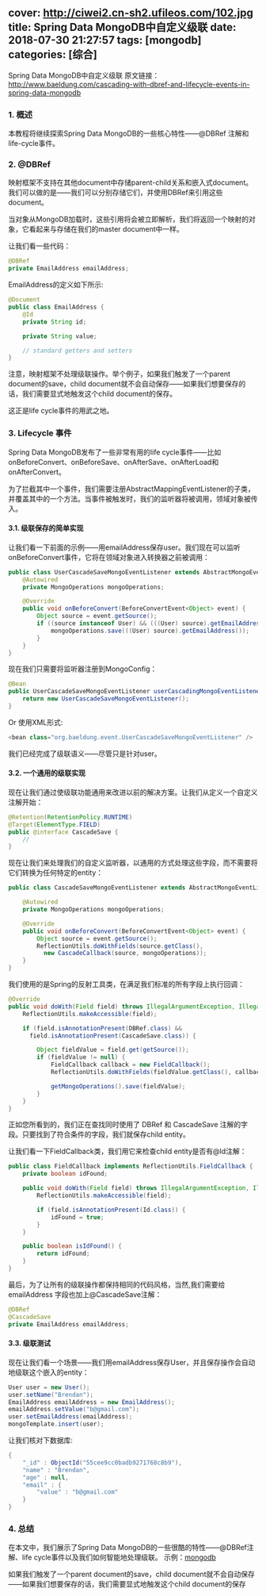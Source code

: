 cover: http://ciwei2.cn-sh2.ufileos.com/102.jpg
title: Spring Data MongoDB中自定义级联
date: 2018-07-30 21:27:57
tags: [mongodb]
categories: [综合]
---
Spring Data MongoDB中自定义级联
原文链接：http://www.baeldung.com/cascading-with-dbref-and-lifecycle-events-in-spring-data-mongodb
<!--more-->

### 1. 概述
本教程将继续探索Spring Data MongoDB的一些核心特性——@DBRef 注解和life-cycle事件。

### 2. @DBRef
映射框架不支持在其他document中存储parent-child关系和嵌入式document。我们可以做的是——我们可以分别存储它们，并使用DBRef来引用这些document。

当对象从MongoDB加载时，这些引用将会被立即解析，我们将返回一个映射的对象，它看起来与存储在我们的master document中一样。

让我们看一些代码：
```java
@DBRef
private EmailAddress emailAddress;
```

EmailAddress的定义如下所示:

```java
@Document
public class EmailAddress {
    @Id
    private String id;

    private String value;

    // standard getters and setters
}
```

注意，映射框架不处理级联操作。举个例子，如果我们触发了一个parent document的save，child document就不会自动保存——如果我们想要保存的话，我们需要显式地触发这个child document的保存。

这正是life cycle事件的用武之地。

### 3. Lifecycle 事件
Spring Data MongoDB发布了一些非常有用的life cycle事件——比如onBeforeConvert、onBeforeSave、onAfterSave、onAfterLoad和onAfterConvert。

为了拦截其中一个事件，我们需要注册AbstractMappingEventListener的子类，并覆盖其中的一个方法。当事件被触发时，我们的监听器将被调用，领域对象被传入。

#### 3.1. 级联保存的简单实现

让我们看一下前面的示例——用emailAddress保存user。我们现在可以监听onBeforeConvert事件，它将在领域对象进入转换器之前被调用：

```java
public class UserCascadeSaveMongoEventListener extends AbstractMongoEventListener<Object> {
    @Autowired
    private MongoOperations mongoOperations;

    @Override
    public void onBeforeConvert(BeforeConvertEvent<Object> event) { 
        Object source = event.getSource(); 
        if ((source instanceof User) && (((User) source).getEmailAddress() != null)) { 
            mongoOperations.save(((User) source).getEmailAddress());
        }
    }
}    
```

现在我们只需要将监听器注册到MongoConfig：

```java
@Bean
public UserCascadeSaveMongoEventListener userCascadingMongoEventListener() {
    return new UserCascadeSaveMongoEventListener();
}
```

Or 使用XML形式:

```java
<bean class="org.baeldung.event.UserCascadeSaveMongoEventListener" />
```

我们已经完成了级联语义——尽管只是针对user。

#### 3.2. 一个通用的级联实现
现在让我们通过使级联功能通用来改进以前的解决方案。让我们从定义一个自定义注解开始：
```java
@Retention(RetentionPolicy.RUNTIME)
@Target(ElementType.FIELD)
public @interface CascadeSave {
    //
}
```
现在让我们来处理我们的自定义监听器，以通用的方式处理这些字段，而不需要将它们转换为任何特定的entity：
```java
public class CascadeSaveMongoEventListener extends AbstractMongoEventListener<Object> {

    @Autowired
    private MongoOperations mongoOperations;

    @Override
    public void onBeforeConvert(BeforeConvertEvent<Object> event) { 
        Object source = event.getSource(); 
        ReflectionUtils.doWithFields(source.getClass(), 
          new CascadeCallback(source, mongoOperations));
    }
}
```
我们使用的是Spring的反射工具类，在满足我们标准的所有字段上执行回调：
```java
@Override
public void doWith(Field field) throws IllegalArgumentException, IllegalAccessException {
    ReflectionUtils.makeAccessible(field);

    if (field.isAnnotationPresent(DBRef.class) && 
      field.isAnnotationPresent(CascadeSave.class)) {

        Object fieldValue = field.get(getSource());
        if (fieldValue != null) {
            FieldCallback callback = new FieldCallback();
            ReflectionUtils.doWithFields(fieldValue.getClass(), callback);

            getMongoOperations().save(fieldValue);
        }
    }
}
```

正如您所看到的，我们正在查找同时使用了 DBRef 和 CascadeSave 注解的字段。只要找到了符合条件的字段，我们就保存child entity。

让我们看一下FieldCallback类，我们用它来检查child entity是否有@Id注解：

```java
public class FieldCallback implements ReflectionUtils.FieldCallback {
    private boolean idFound;

    public void doWith(Field field) throws IllegalArgumentException, IllegalAccessException {
        ReflectionUtils.makeAccessible(field);

        if (field.isAnnotationPresent(Id.class)) {
            idFound = true;
        }
    }

    public boolean isIdFound() {
        return idFound;
    }
}
```

最后，为了让所有的级联操作都保持相同的代码风格，当然,我们需要给emailAddress 字段也加上@CascadeSave注解：

```java
@DBRef
@CascadeSave
private EmailAddress emailAddress;
```

#### 3.3. 级联测试
现在让我们看一个场景——我们用emailAddress保存User，并且保存操作会自动地级联这个嵌入的entity：

```java
User user = new User();
user.setName("Brendan");
EmailAddress emailAddress = new EmailAddress();
emailAddress.setValue("b@gmail.com");
user.setEmailAddress(emailAddress);
mongoTemplate.insert(user);
```

让我们核对下数据库:

```java
{
    "_id" : ObjectId("55cee9cc0badb9271768c8b9"),
    "name" : "Brendan",
    "age" : null,
    "email" : {
        "value" : "b@gmail.com"
    }
}
```

### 4. 总结
在本文中，我们展示了Spring Data MongoDB的一些很酷的特性——@DBRef注解、life cycle事件以及我们如何智能地处理级联。
示例：[mongodb](https://github.com/eugenp/tutorials/tree/master/spring-data-mongodb)

如果我们触发了一个parent document的save，child document就不会自动保存——如果我们想要保存的话，我们需要显式地触发这个child document的保存